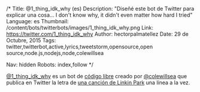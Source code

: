 /*
Title: @1_thing_idk_why (es)
Description: "Diseñé este bot de Twitter para explicar una cosa... I don't know why, it didn't even matter how hard I tried"
Language: es
Thumbnail: /content/bots/twitterbots/images/1_thing_idk_why.png
Link: https://twitter.com/1_thing_idk_why
Author: hectorpalmatellez
Date: 29 de Octubre, 2015
Tags: twitter,twitterbot,active,lyrics,tweetstorm,opensource,open source,node.js,nodejs,node,colewillsea

Nav: hidden
Robots: index,follow
*/

[@1_thing_idk_why](https://twitter.com/1_thing_idk_why) es un bot de [código libre](https://github.com/coleww/1_thing_idk_why) creado por [@colewillsea](https://twitter.com/colewillsea) que publica en Twitter la letra de [una canción de Linkin Park](https://en.wikipedia.org/wiki/In_the_End) una línea a la vez.